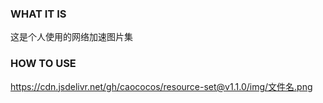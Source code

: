 ### WHAT IT IS

这是个人使用的网络加速图片集

### HOW TO USE

https://cdn.jsdelivr.net/gh/caococos/resource-set@v1.1.0/img/文件名.png
